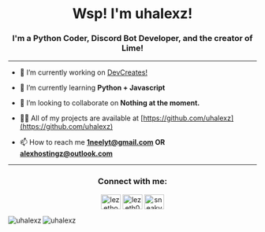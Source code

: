 <h1 align="center">Wsp! I'm uhalexz!</h1>
<h3 align="center">I'm a Python Coder, Discord Bot Developer, and the creator of Lime!</h3>

---

- 🔭 I’m currently working on [DevCreates!](https://discord.gg/rMzEEmq9CJ)

- 🏫 I’m currently learning **Python + Javascript**

- 👯 I’m looking to collaborate on **Nothing at the moment.**

- 👨‍💻 All of my projects are available at [https://github.com/uhalexz](https://github.com/uhalexz)

- 📫 How to reach me **1neelyt@gmail.com OR alexhostingz@outlook.com**

---

<h3 align="center">Connect with me:</h3>
<p align="center">
<a href="https://twitter.com/uhalexz" target="blank"><img align="center" src="https://raw.githubusercontent.com/rahuldkjain/github-profile-readme-generator/master/src/images/icons/Social/twitter.svg" alt="lezethoyt" height="30" width="40" /></a>
<a href="https://www.youtube.com/c/1neelyt" target="blank"><img align="center" src="https://raw.githubusercontent.com/rahuldkjain/github-profile-readme-generator/master/src/images/icons/Social/youtube.svg" alt="lezeth0" height="30" width="40" /></a>
<a href="https://discord.gg/rMzEEmq9CJ" target="blank"><img align="center" src="https://raw.githubusercontent.com/rahuldkjain/github-profile-readme-generator/master/src/images/icons/Social/discord.svg" alt="sneakyhub" height="30" width="40" /></a>
</p>

<p><img align="left" src="https://github-readme-stats.vercel.app/api/top-langs?username=uhalexz&show_icons=true&locale=en&layout=compact" alt="uhalexz" /></p>

<p>&nbsp;<img align="left" src="https://github-readme-stats.vercel.app/api?username=uhalexz&show_icons=true&locale=en" alt="uhalexz" /></p>
